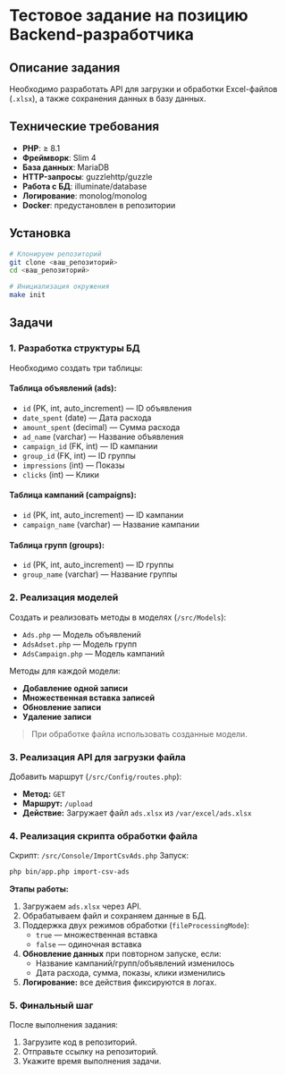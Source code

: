 # Тестовое задание на позицию Backend-разработчика

## Описание задания

Необходимо разработать API для загрузки и обработки Excel-файлов (`.xlsx`), а также сохранения данных в базу данных.

## Технические требования
- **PHP**: ≥ 8.1
- **Фреймворк**: Slim 4
- **База данных**: MariaDB
- **HTTP-запросы**: guzzlehttp/guzzle
- **Работа с БД**: illuminate/database
- **Логирование**: monolog/monolog
- **Docker**: предустановлен в репозитории

## Установка
```sh
# Клонируем репозиторий
git clone <ваш_репозиторий>
cd <ваш_репозиторий>

# Инициализация окружения
make init
```

## Задачи

### 1. Разработка структуры БД
Необходимо создать три таблицы:

#### Таблица объявлений (**ads**):
- `id` (PK, int, auto_increment) — ID объявления
- `date_spent` (date) — Дата расхода
- `amount_spent` (decimal) — Сумма расхода
- `ad_name` (varchar) — Название объявления
- `campaign_id` (FK, int) — ID кампании
- `group_id` (FK, int) — ID группы
- `impressions` (int) — Показы
- `clicks` (int) — Клики

#### Таблица кампаний (**campaigns**):
- `id` (PK, int, auto_increment) — ID кампании
- `campaign_name` (varchar) — Название кампании

#### Таблица групп (**groups**):
- `id` (PK, int, auto_increment) — ID группы
- `group_name` (varchar) — Название группы

### 2. Реализация моделей

Создать и реализовать методы в моделях (`/src/Models`):
- `Ads.php` — Модель объявлений
- `AdsAdset.php` — Модель групп
- `AdsCampaign.php` — Модель кампаний

Методы для каждой модели:
- **Добавление одной записи**
- **Множественная вставка записей**
- **Обновление записи**
- **Удаление записи**

> При обработке файла использовать созданные модели.

### 3. Реализация API для загрузки файла
Добавить маршрут (`/src/Config/routes.php`):
- **Метод:** `GET`
- **Маршрут:** `/upload`
- **Действие:** Загружает файл `ads.xlsx` из `/var/excel/ads.xlsx`

### 4. Реализация скрипта обработки файла

Скрипт: `/src/Console/ImportCsvAds.php`
Запуск:
```sh
php bin/app.php import-csv-ads
```

**Этапы работы:**
1. Загружаем `ads.xlsx` через API.
2. Обрабатываем файл и сохраняем данные в БД.
3. Поддержка двух режимов обработки (`fileProcessingMode`):
   - `true` — множественная вставка
   - `false` — одиночная вставка
4. **Обновление данных** при повторном запуске, если:
   - Название кампаний/групп/объявлений изменилось
   - Дата расхода, сумма, показы, клики изменились
5. **Логирование:** все действия фиксируются в логах.

### 5. Финальный шаг
После выполнения задания:
1. Загрузите код в репозиторий.
2. Отправьте ссылку на репозиторий.
3. Укажите время выполнения задачи.

